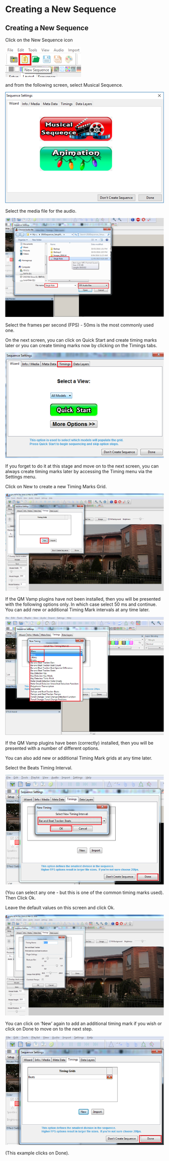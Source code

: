 # Creating a New Sequence

## Creating a New Sequence

Click on the New Sequence icon

![](<../../../.gitbook/assets/image (274) (1).png>)

and from the following screen, select Musical Sequence.

![](<../../../.gitbook/assets/image (270).png>)

Select the media file for the audio.

![](../../../.gitbook/assets/base64ea12587e51658d98.png)

Select the frames per second (FPS) - 50ms is the most commonly used one.

On the next screen, you can click on Quick Start and create timing marks later or you can create timing marks now by clicking on the Timings tabs.

![](../../../.gitbook/assets/base6476d0189b3f41fe0f.png)

If you forget to do it at this stage and move on to the next screen, you can always create timing marks later by accessing the Timing menu via the Settings menu.

Click on New to create a new Timing Marks Grid.

![](../../../.gitbook/assets/base64fe971ae8139e3769.png)

If the QM Vamp plugins have not been installed, then you will be presented with the following options only. In which case select 50 ms and continue. You can add new or additional Timing Mark intervals at any time later.

![](../../../.gitbook/assets/base64ebd7c3c2dcdcc6ae.png)

If the QM Vamp plugins have been (correctly) installed, then you will be presented with a number of different options.

You can also add new or additional Timing Mark grids at any time later.

Select the Beats Timing Interval.

![](../../../.gitbook/assets/base644a532fad164e5f7f.png)

(You can select any one - but this is one of the common timing marks used). Then Click Ok.

Leave the default values on this screen and click Ok.

![](../../../.gitbook/assets/base6440a90640315249d5.png)

You can click on ‘New’ again to add an additional timing mark if you wish or click on Done to move on to the next step.

![](../../../.gitbook/assets/base641fa797255ee8e60f.png)

(This example clicks on Done).
